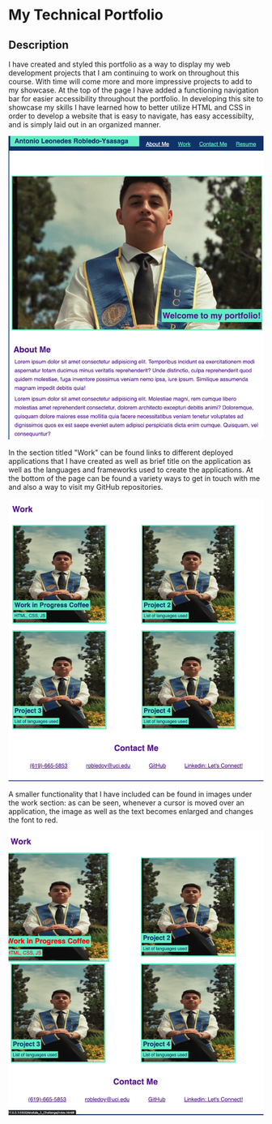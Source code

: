 # My Technical Portfolio 

## Description

I have created and styled this portfolio as a way to display my web development projects that I am continuing to work on throughout this course. With time will come more and more impressive projects to add to my showcase. At the top of the page I have added a functioning navigation bar for easier accessibility throughout the portfolio. In developing this site to showcase my skills I have learned how to better utilize HTML and CSS in order to develop a website that is easy to navigate, has easy accessibilty, and is simply laid out in an organized manner.

![screenshot](assets/images/Portfolio_Pg_1.png)

In the section titled "Work" can be found links to different deployed applications that I have created as well as brief title on the application as well as the languages and frameworks used to create the applications. At the bottom of the page can be found a variety ways to get in touch with me and also a way to visit my GitHub repositories.

![screenshot](assets/images/Portfolio_Pg_2.png)

 A smaller functionality that I have included can be found in images under the work section: as can be seen, whenever a cursor is moved over an application, the image as well as the text becomes enlarged and changes the font to red.  

![screenshot](assets/images/Portfolio_Pg_3.png)
